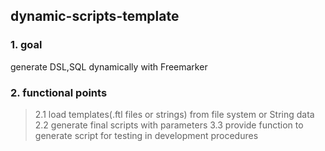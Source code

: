 ## dynamic-scripts-template

### 1. goal
generate DSL,SQL dynamically with Freemarker

### 2. functional points
> 2.1 load templates(.ftl files or strings) from file system or String data
> 2.2 generate final scripts with parameters
> 3.3 provide function to generate script for testing in development procedures
